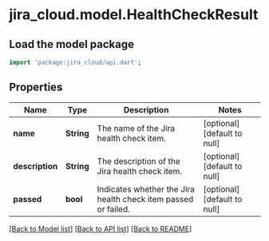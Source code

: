 # jira_cloud.model.HealthCheckResult

## Load the model package
```dart
import 'package:jira_cloud/api.dart';
```

## Properties
Name | Type | Description | Notes
------------ | ------------- | ------------- | -------------
**name** | **String** | The name of the Jira health check item. | [optional] [default to null]
**description** | **String** | The description of the Jira health check item. | [optional] [default to null]
**passed** | **bool** | Indicates whether the Jira health check item passed or failed. | [optional] [default to null]

[[Back to Model list]](../README.md#documentation-for-models) [[Back to API list]](../README.md#documentation-for-api-endpoints) [[Back to README]](../README.md)


